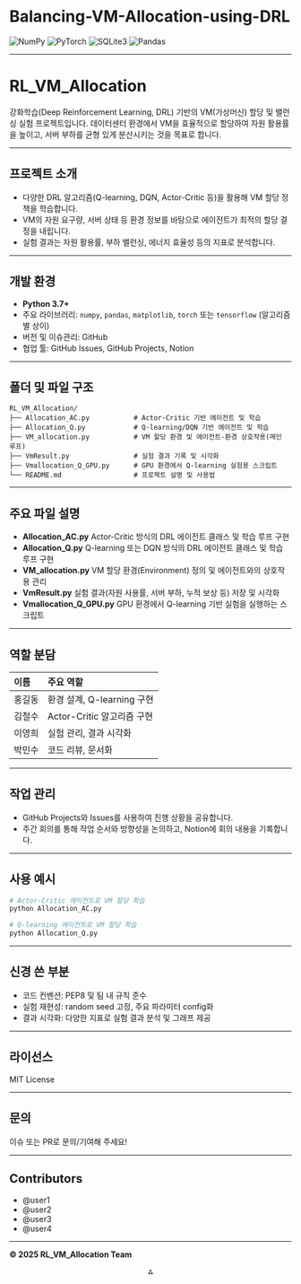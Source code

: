 # Balancing-VM-Allocation-using-DRL

![NumPy](https://img.shields.io/badge/numpy-013243?style=for-the-badge&logo=numpy&logoColor=white)
![PyTorch](https://img.shields.io/badge/pytorch-EE4C2C?style=for-the-badge&logo=pytorch&logoColor=white)
![SQLite3](https://img.shields.io/badge/sqlite3-003B57?style=for-the-badge&logo=sqlite&logoColor=white)
![Pandas](https://img.shields.io/badge/pandas-150458?style=for-the-badge&logo=pandas&logoColor=white)

---

# RL_VM_Allocation

강화학습(Deep Reinforcement Learning, DRL) 기반의 VM(가상머신) 할당 및 밸런싱 실험 프로젝트입니다.
데이터센터 환경에서 VM을 효율적으로 할당하여 자원 활용률을 높이고, 서버 부하를 균형 있게 분산시키는 것을 목표로 합니다.

---

## 프로젝트 소개

- 다양한 DRL 알고리즘(Q-learning, DQN, Actor-Critic 등)을 활용해 VM 할당 정책을 학습합니다.
- VM의 자원 요구량, 서버 상태 등 환경 정보를 바탕으로 에이전트가 최적의 할당 결정을 내립니다.
- 실험 결과는 자원 활용률, 부하 밸런싱, 에너지 효율성 등의 지표로 분석합니다.

---

## 개발 환경

- **Python 3.7+**
- 주요 라이브러리: `numpy`, `pandas`, `matplotlib`, `torch` 또는 `tensorflow` (알고리즘별 상이)
- 버전 및 이슈관리: GitHub
- 협업 툴: GitHub Issues, GitHub Projects, Notion

---

## 폴더 및 파일 구조

```
RL_VM_Allocation/
├── Allocation_AC.py           # Actor-Critic 기반 에이전트 및 학습
├── Allocation_Q.py            # Q-learning/DQN 기반 에이전트 및 학습
├── VM_allocation.py           # VM 할당 환경 및 에이전트-환경 상호작용(메인 루프)
├── VmResult.py                # 실험 결과 기록 및 시각화
├── Vmallocation_Q_GPU.py      # GPU 환경에서 Q-learning 실험용 스크립트
└── README.md                  # 프로젝트 설명 및 사용법
```


---

## 주요 파일 설명

- **Allocation_AC.py**
Actor-Critic 방식의 DRL 에이전트 클래스 및 학습 루프 구현
- **Allocation_Q.py**
Q-learning 또는 DQN 방식의 DRL 에이전트 클래스 및 학습 루프 구현
- **VM_allocation.py**
VM 할당 환경(Environment) 정의 및 에이전트와의 상호작용 관리
- **VmResult.py**
실험 결과(자원 사용률, 서버 부하, 누적 보상 등) 저장 및 시각화
- **Vmallocation_Q_GPU.py**
GPU 환경에서 Q-learning 기반 실험을 실행하는 스크립트

---

## 역할 분담

| 이름 | 주요 역할 |
| :-- | :-- |
| 홍길동 | 환경 설계, Q-learning 구현 |
| 김철수 | Actor-Critic 알고리즘 구현 |
| 이영희 | 실험 관리, 결과 시각화 |
| 박민수 | 코드 리뷰, 문서화 |


---

## 작업 관리

- GitHub Projects와 Issues를 사용하여 진행 상황을 공유합니다.
- 주간 회의를 통해 작업 순서와 방향성을 논의하고, Notion에 회의 내용을 기록합니다.

---

## 사용 예시

```bash
# Actor-Critic 에이전트로 VM 할당 학습
python Allocation_AC.py

# Q-learning 에이전트로 VM 할당 학습
python Allocation_Q.py
```


---

## 신경 쓴 부분

- 코드 컨벤션: PEP8 및 팀 내 규칙 준수
- 실험 재현성: random seed 고정, 주요 파라미터 config화
- 결과 시각화: 다양한 지표로 실험 결과 분석 및 그래프 제공

---

## 라이선스

MIT License

---

## 문의

이슈 또는 PR로 문의/기여해 주세요!

---

## Contributors

- @user1
- @user2
- @user3
- @user4

---

**© 2025 RL_VM_Allocation Team**

<div style="text-align: center">⁂</div>

[^1]: image.jpg

[^2]: image.jpg

[^3]: paste-3.txt

